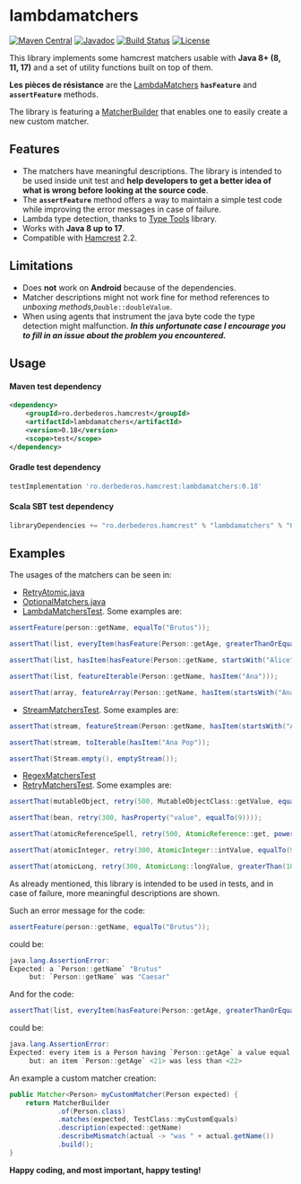 # lambdamatchers
[![Maven Central][maven-tasks-svg]][maven-tasks-link]
[![Javadoc][javadoc-svg]][javadoc-link]
[![Build Status][build-status-svg]][build-status-link]
[![License][license-svg]][license-link]

This library implements some hamcrest matchers usable with **Java 8+ (8, 11, 17)** and a set of utility functions built on top of them.

**Les pièces de résistance** are the [LambdaMatchers](https://github.com/csoroiu/lambdamatchers/blob/master/src/main/java/ro/derbederos/hamcrest/LambdaMatchers.java)
**`hasFeature`** and **`assertFeature`** methods.

The library is featuring a [MatcherBuilder](https://github.com/csoroiu/lambdamatchers/blob/master/src/main/java/ro/derbederos/hamcrest/MatcherBuilder.java)
that enables one to easily create a new custom matcher.

## Features
* The matchers have meaningful descriptions. The library is intended to be used inside unit test and **help developers to get a better idea of what is wrong before looking at the source code**.
* The **`assertFeature`** method offers a way to maintain a simple test code while improving the error messages in case of failure.
* Lambda type detection, thanks to [Type Tools](http://github.com/jhalterman/typetools) library.
* Works with **Java 8 up to 17**.
* Compatible with [Hamcrest](https://github.com/hamcrest/JavaHamcrest) 2.2.

## Limitations
* Does **not** work on **Android** because of the dependencies.
* Matcher descriptions might not work fine for method references to *unboxing methods*,`Double::doubleValue`.
* When using agents that instrument the java byte code the type detection might malfunction. 
***In this unfortunate case I encourage you to fill in an issue about the problem you encountered.***

## Usage
#### Maven test dependency
```xml
<dependency>
    <groupId>ro.derbederos.hamcrest</groupId>
    <artifactId>lambdamatchers</artifactId>
    <version>0.18</version>
    <scope>test</scope>
</dependency>
```
#### Gradle test dependency
```groovy
testImplementation 'ro.derbederos.hamcrest:lambdamatchers:0.18'
```

#### Scala SBT test dependency
```sbt
libraryDependencies += "ro.derbederos.hamcrest" % "lambdamatchers" % "0.18" % "test"
```


## Examples
The usages of the matchers can be seen in:
* [RetryAtomic.java](https://gist.github.com/csoroiu/d982344e94b999d08f919737072fde5e)
* [OptionalMatchers.java](https://gist.github.com/csoroiu/098e51c01f57ecf7b599e7d1fd1b1d96)
* [LambdaMatchersTest](https://github.com/csoroiu/lambdamatchers/blob/master/src/test/java/ro/derbederos/hamcrest/LambdaMatchersTest.java). Some examples are:
```java
assertFeature(person::getName, equalTo("Brutus"));

assertThat(list, everyItem(hasFeature(Person::getAge, greaterThanOrEqualTo(21))));

assertThat(list, hasItem(hasFeature(Person::getName, startsWith("Alice"))));

assertThat(list, featureIterable(Person::getName, hasItem("Ana")));

assertThat(array, featureArray(Person::getName, hasItem(startsWith("Ana"))));
```
* [StreamMatchersTest](https://github.com/csoroiu/lambdamatchers/blob/master/src/test/java/ro/derbederos/hamcrest/StreamMatchersTest.java). Some examples are:
```java
assertThat(stream, featureStream(Person::getName, hasItem(startsWith("Ana"))));

assertThat(stream, toIterable(hasItem("Ana Pop"));

assertThat(Stream.empty(), emptyStream());
```
* [RegexMatchersTest](https://github.com/csoroiu/lambdamatchers/blob/master/src/test/java/ro/derbederos/hamcrest/RegexMatchersTest.java)
* [RetryMatchersTest](https://github.com/csoroiu/lambdamatchers/blob/master/src/test/java/ro/derbederos/hamcrest/RetryMatchersTest.java). Some examples are:
```java
assertThat(mutableObject, retry(500, MutableObjectClass::getValue, equalTo(7)));

assertThat(bean, retry(300, hasProperty("value", equalTo(9))));

assertThat(atomicReferenceSpell, retry(500, AtomicReference::get, powerfulThan("Expecto Patronum")));

assertThat(atomicInteger, retry(300, AtomicInteger::intValue, equalTo(9)));

assertThat(atomicLong, retry(300, AtomicLong::longValue, greaterThan(10L)));
```

As already mentioned, this library is intended to be used in tests, and in case of failure, more meaningful descriptions are shown.

Such an error message for the code:
```java
assertFeature(person::getName, equalTo("Brutus"));
```
could be:
```java
java.lang.AssertionError: 
Expected: a `Person::getName` "Brutus"
     but: `Person::getName` was "Caesar"
```

And for the code:
```java
assertThat(list, everyItem(hasFeature(Person::getAge, greaterThanOrEqualTo(22))));
```
could be:
```java
java.lang.AssertionError: 
Expected: every item is a Person having `Person::getAge` a value equal to or greater than <22>
     but: an item `Person::getAge` <21> was less than <22>
```

An example a custom matcher creation:
```java
public Matcher<Person> myCustomMatcher(Person expected) {
    return MatcherBuilder
            .of(Person.class)
            .matches(expected, TestClass::myCustomEquals)
            .description(expected::getName)
            .describeMismatch(actual -> "was " + actual.getName())
            .build();
}
```

**Happy coding, and most important, happy testing!**

[build-status-svg]: https://app.travis-ci.com/csoroiu/lambdamatchers.svg?branch=master
[build-status-link]: https://app.travis-ci.com/csoroiu/lambdamatchers
[javadoc-svg]: http://javadoc.io/badge/ro.derbederos.hamcrest/lambdamatchers.svg?color=red
[javadoc-link]: http://javadoc.io/doc/ro.derbederos.hamcrest/lambdamatchers
[license-svg]: https://img.shields.io/badge/license-Apache2-blue.svg
[license-link]: https://raw.githubusercontent.com/csoroiu/lambdamatchers/master/LICENSE
[maven-tasks-svg]: https://img.shields.io/maven-central/v/ro.derbederos.hamcrest/lambdamatchers.svg
[maven-tasks-link]: https://search.maven.org/search?q=g:%22ro.derbederos.hamcrest%22%20AND%20a:%22lambdamatchers%22

